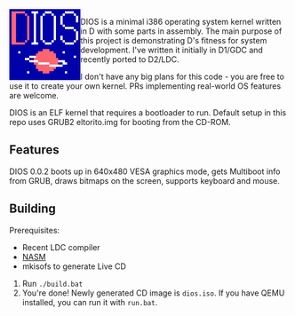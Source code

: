 <img align="left" alt="dios logo" src="https://github.com/gecko0307/mathom/raw/master/dios/logo_128.png" height="128" />

DIOS is a minimal i386 operating system kernel written in D with some parts in assembly. The main purpose of this project is demonstrating D's fitness for system development. I've written it initially in D1/GDC and recently ported to D2/LDC.

I don't have any big plans for this code - you are free to use it to create your own kernel. PRs implementing real-world OS features are welcome.

DIOS is an ELF kernel that requires a bootloader to run. Default setup in this repo uses GRUB2 eltorito.img for booting from the CD-ROM.

Features
--------
DIOS 0.0.2 boots up in 640x480 VESA graphics mode, gets Multiboot info from GRUB, draws bitmaps on the screen, supports keyboard and mouse.

Building
--------
Prerequisites:
* Recent LDC compiler
* [NASM](http://www.nasm.us)
* mkisofs to generate Live CD

1. Run `./build.bat`
2. You're done! Newly generated CD image is `dios.iso`. If you have QEMU installed, you can run it with `run.bat`.
